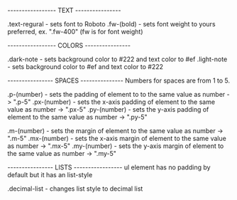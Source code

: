 ----------------- TEXT ----------------

.text-regural - sets font to Roboto
.fw-(bold) - sets font weight to yours preferred, ex. ".fw-400" (fw is for font weight)

----------------- COLORS ----------------

.dark-note - sets background color to #222 and text color to #ef
.light-note - sets background color to #ef and text color to #222

---------------- SPACES ---------------
Numbers for spaces are from 1 to 5.

.p-(number) - sets the padding of element to to the same value as number -> ".p-5"
.px-(number) - sets the x-axis padding of element to the same value as number -> ".px-5"
.py-(number) - sets the y-axis padding of element to the same value as number -> ".py-5"

.m-(number) - sets the margin of element to the same value as number -> ".m-5"
.mx-(number) - sets the x-axis margin of element to the same value as number -> ".mx-5"
.my-(number) - sets the y-axis margin of element to the same value as number -> ".my-5"

---------------- LISTS -----------------
ul element has no padding by default but it has an list-style

.decimal-list - changes list style to decimal list